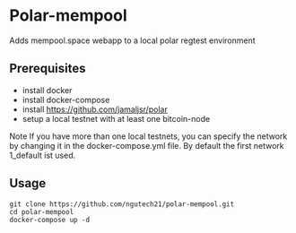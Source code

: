 # Polar-mempool

Adds mempool.space webapp to a local polar regtest environment

## Prerequisites

- install docker
- install docker-compose
- install https://github.com/jamaljsr/polar
- setup a local testnet with at least one bitcoin-node

Note
If you have more than one local testnets, you can specify the network by changing it in the docker-compose.yml file. By default the first network 1_default ist used.

## Usage

```
git clone https://github.com/ngutech21/polar-mempool.git
cd polar-mempool
docker-compose up -d

```
